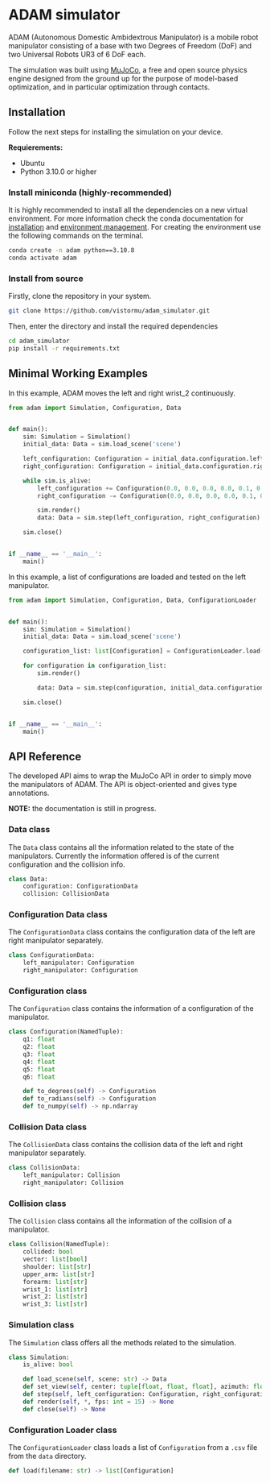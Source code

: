 # ADAM simulator

ADAM (Autonomous Domestic Ambidextrous Manipulator) is a mobile robot manipulator consisting of a base with two Degrees of Freedom (DoF) and two Universal Robots UR3 of 6 DoF each.

The simulation was built using [MuJoCo](https://mujoco.org/), a free and open source physics engine designed from the ground up for the purpose of model-based optimization, and in particular optimization through contacts.

## Installation

Follow the next steps for installing the simulation on your device.

**Requierements:**
- Ubuntu
- Python 3.10.0 or higher

### Install miniconda (highly-recommended)
It is highly recommended to install all the dependencies on a new virtual environment. For more information check the conda documentation for [installation](https://conda.io/projects/conda/en/latest/user-guide/install/index.html) and [environment management](https://conda.io/projects/conda/en/latest/user-guide/tasks/manage-environments.html). For creating the environment use the following commands on the terminal.

```bash
conda create -n adam python==3.10.8
conda activate adam
```

### Install from source
Firstly, clone the repository in your system.
```bash
git clone https://github.com/vistormu/adam_simulator.git
```

Then, enter the directory and install the required dependencies
```bash
cd adam_simulator
pip install -r requirements.txt
```

## Minimal Working Examples

In this example, ADAM moves the left and right wrist_2 continuously.

```python
from adam import Simulation, Configuration, Data


def main():
    sim: Simulation = Simulation()
    initial_data: Data = sim.load_scene('scene')

    left_configuration: Configuration = initial_data.configuration.left_manipulator
    right_configuration: Configuration = initial_data.configuration.right_manipulator

    while sim.is_alive:
        left_configuration += Configuration(0.0, 0.0, 0.0, 0.0, 0.1, 0.0)
        right_configuration -= Configuration(0.0, 0.0, 0.0, 0.0, 0.1, 0.0)

        sim.render()
        data: Data = sim.step(left_configuration, right_configuration)

    sim.close()


if __name__ == '__main__':
    main()
```

In this example, a list of configurations are loaded and tested on the left manipulator.

```python
from adam import Simulation, Configuration, Data, ConfigurationLoader


def main():
    sim: Simulation = Simulation()
    initial_data: Data = sim.load_scene('scene')

    configuration_list: list[Configuration] = ConfigurationLoader.load('configurations_test.csv')

    for configuration in configuration_list:
        sim.render()

        data: Data = sim.step(configuration, initial_data.configuration.right_manipulator)

    sim.close()


if __name__ == '__main__':
    main()
```

## API Reference
The developed API aims to wrap the MuJoCo API in order to simply move the manipulators of ADAM. The API is object-oriented and gives type annotations.

**NOTE:** the documentation is still in progress.

### Data class
The ```Data``` class contains all the information related to the state of the manipulators. Currently the information offered is of the current configuration and the collision info.

```python
class Data:
    configuration: ConfigurationData
    collision: CollisionData
```

### Configuration Data class

The ```ConfigurationData``` class contains the configuration data of the left are right manipulator separately.

```python
class ConfigurationData:
    left_manipulator: Configuration
    right_manipulator: Configuration
```

### Configuration class
The ```Configuration``` class contains the information of a configuration of the manipulator.

```python
class Configuration(NamedTuple):
    q1: float
    q2: float
    q3: float
    q4: float
    q5: float
    q6: float

    def to_degrees(self) -> Configuration
    def to_radians(self) -> Configuration
    def to_numpy(self) -> np.ndarray
```

### Collision Data class
The ```CollisionData``` class contains the collision data of the left and right manipulator separately.

```python
class CollisionData:
    left_manipulator: Collision
    right_manipulator: Collision
```

### Collision class
The ```Collision``` class contains all the information of the collision of a manipulator.

```python
class Collision(NamedTuple):
    collided: bool
    vector: list[bool]
    shoulder: list[str]
    upper_arm: list[str]
    forearm: list[str]
    wrist_1: list[str]
    wrist_2: list[str]
    wrist_3: list[str]
```

### Simulation class
The ```Simulation``` class offers all the methods related to the simulation.

```python
class Simulation:
    is_alive: bool

    def load_scene(self, scene: str) -> Data
    def set_view(self, center: tuple[float, float, float], azimuth: float, elevation: float, distance: float) -> None
    def step(self, left_configuration: Configuration, right_configuration: Configuration) -> Data
    def render(self, *, fps: int = 15) -> None
    def close(self) -> None
```

### Configuration Loader class
The ```ConfigurationLoader``` class loads a list of ```Configuration``` from a ```.csv``` file from the ```data``` directory.

```python
def load(filename: str) -> list[Configuration]
```